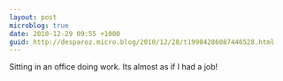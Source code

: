```yaml
---
layout: post
microblog: true
date: 2010-12-29 09:55 +1000
guid: http://desparoz.micro.blog/2010/12/28/t19904286087446528.html
---
```

Sitting in an office doing work. Its almost as if I had a job!
